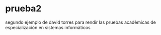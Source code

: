 # prueba2


segundo ejemplo de david torres
para rendir las pruebas acadèmicas
de especializaciòn en sistemas informàticos
